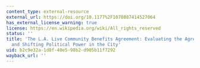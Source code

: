 ```yaml
---
content_type: external-resource
external_url: https://doi.org/10.1177%2F1078087414527064
has_external_license_warning: true
license: https://en.wikipedia.org/wiki/All_rights_reserved
status: ''
title: 'The L.A. Live Community Benefits Agreement: Evaluating the Agreement Results
  and Shifting Political Power in the City'
uid: b2c9e32a-1d8f-40e5-98b2-d905b11f7292
wayback_url: ''
---
```

